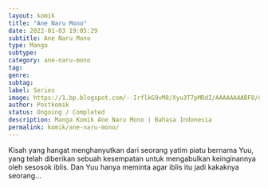 ```yaml
---
layout: komik
title: "Ane Naru Mono"
date: 2022-01-03 19:05:29
subtitle: Ane Naru Mono
type: Manga
subtype: 
category: ane-naru-mono
tag: 
genre: 
subtag: 
label: Series
image: https://1.bp.blogspot.com/--IrflkG9vM8/Xyu3T7pMRdI/AAAAAAAABF8/dZIsOcSG_uMZoXVfWOSfynzQ6wGz5K6JwCLcBGAsYHQ/s72-c/Ane-Naru-Mono.jpeg
author: Postkomik
status: Ongoing / Completed
description: Manga Komik Ane Naru Mono | Bahasa Indonesia
permalink: komik/ane-naru-mono/
---
```



Kisah yang hangat menghanyutkan dari seorang yatim piatu bernama Yuu, yang telah diberikan sebuah kesempatan untuk mengabulkan keinginannya oleh sesosok iblis. Dan Yuu hanya meminta agar iblis itu jadi kakaknya seorang…
